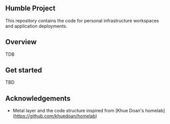 ## Humble Project

This repository contains the code for personal infrastructure workspaces and application deployments.

## Overview

TDB

## Get started

TBD

## Acknowledgements

- Metal layer and the code structure inspired from [Khue Doan's homelab] (https://github.com/khuedoan/homelab)

